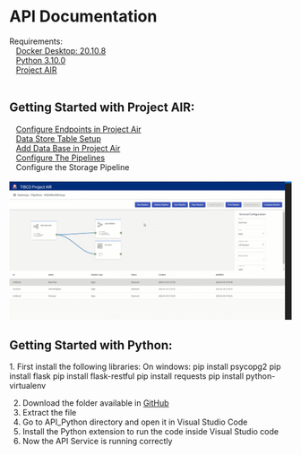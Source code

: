 
<h1>API Documentation</h1>

Requirements:<br>
&nbsp;&nbsp;	[Docker Desktop: 20.10.8](https://docs.docker.com/get-docker/)<br>
&nbsp;&nbsp;	[Python 3.10.0](https://www.python.org/downloads/)<br>
&nbsp;&nbsp;	[Project AIR](https://github.com/TIBCOSoftware/labs-air/releases/tag/0.6.0-563)<br>
<br>
<h2>Getting Started with Project AIR: </h2> 

&nbsp;&nbsp;&nbsp;[Configure Endpoints in Project Air](https://tibcosoftware.github.io/labs-air/docs/userguide/configuringendpoints/) <br>
&nbsp;&nbsp;&nbsp;[Data Store Table Setup](https://tibcosoftware.github.io/labs-air/docs/userguide/configuringendpoints/#prerequisite-3-data-store-table-setup) <br>
&nbsp;&nbsp;&nbsp;[Add Data Base in Project Air](https://tibcosoftware.github.io/labs-air/docs/userguide/configuringendpoints/#adding-data-stores) <br>
&nbsp;&nbsp;&nbsp;[Configure The Pipelines](https://tibcosoftware.github.io/labs-air/docs/tutorials/#basic-pipe) <br>
&nbsp;&nbsp;&nbsp;Configure the Storage Pipeline <br>
&nbsp;&nbsp;&nbsp;![ScreenShot](https://github.com/BrandonRH17/TibcoLabsHackathon/blob/main/API_Python/img/pipelines.png) <br>

<h2>Getting Started with Python:</h2>
1. First install the following libraries:
	On windows:
	pip install  psycopg2
	pip install flask
	pip install flask-restful
	pip install requests
	pip install python-virtualenv

2. Download the folder available in [GitHub](https://github.com/BrandonRH17/TibcoLabsHackathon)
3. Extract the file
4. Go to API_Python directory and open it in Visual Studio Code
5. Install the Python extension to run the code inside Visual Studio code
6. Now the API  Service is running correctly
